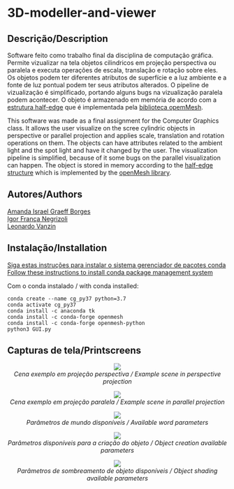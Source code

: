 # 3D-modeller-and-viewer
## Descrição/Description  
Software feito como trabalho final da disciplina de computação gráfica. Permite vizualizar na tela objetos cilindricos em projeção perspectiva ou paralela e executa operações de escala, translação e rotação sobre eles. Os objetos podem ter diferentes atributos de superfície e a luz ambiente e a fonte de luz pontual podem ter seus atributos alterados. O pipeline de vizualização é simplificado, portando alguns bugs na vizualização paralela podem acontecer. O objeto é armazenado em memória de acordo com a [estrutura half-edge](https://cs184.eecs.berkeley.edu/sp19/article/15/the-half-edge-data-structure) que é implementada pela [biblioteca opemMesh](https://www.graphics.rwth-aachen.de/software/openmesh/).
  
This software was made as a final assignment for the Computer Graphics class. It allows the user visualize on the scree cylindric objects in perspective or parallel projection and applies scale, translation and rotation operations on them. The objects can have attributes related to the ambient light and the spot light and have it changed by the user. The visualization pipeline is simplified, because of it some bugs on the parallel visualization can happen. The object is stored in memory according to the [half-edge structure](https://cs184.eecs.berkeley.edu/sp19/article/15/the-half-edge-data-structure) which is implemented by the [openMesh library](https://www.graphics.rwth-aachen.de/software/openmesh/).

## Autores/Authors
[Amanda Israel Graeff Borges](https://github.com/AmandaIsrael)  
[Igor França Negrizoli](https://github.com/igorFNegrizoli)  
[Leonardo Vanzin](https://github.com/EnergyFall266) 
 
## Instalação/Installation 
[Siga estas instruções para instalar o sistema gerenciador de pacotes conda   
Follow these instructions to install conda package management system](https://docs.conda.io/projects/conda/en/latest/user-guide/install/#regular-installation)

Com o conda instalado / with conda installed:  
```
conda create --name cg_py37 python=3.7
conda activate cg_py37
conda install -c anaconda tk
conda install -c conda-forge openmesh
conda install -c conda-forge openmesh-python
python3 GUI.py
```
## Capturas de tela/Printscreens
 <p align="center">
  <img src="https://upload.wikimedia.org/wikipedia/commons/9/90/Overview1.png" /><br>
  <span><i>Cena exemplo em projeção perspectiva / Example scene in perspective projection</i></span>
</p>

 <p align="center">
  <img src="https://upload.wikimedia.org/wikipedia/commons/a/a2/Overview2.png" /><br>
  <span><i>Cena exemplo em projeção paralela / Example scene in parallel projection</i></span>
</p>

 <p align="center">
  <img src="https://upload.wikimedia.org/wikipedia/commons/5/55/Menu1.png" /><br>
  <span><i>Parâmetros de mundo disponíveis / Available word parameters</i></span>
</p>

 <p align="center">
  <img src="https://upload.wikimedia.org/wikipedia/commons/d/d2/Menu2.png" /><br>
  <span><i>Parâmetros disponíveis para a criação do objeto / Object creation available parameters</i></span>
</p>

 <p align="center">
  <img src="https://upload.wikimedia.org/wikipedia/commons/4/45/Menu3.png" /><br>
  <span><i>Parâmetros de sombreamento de objeto disponíveis / Object shading available parameters</i></span>
</p>

